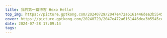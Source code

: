 ```yaml
---
title: 我的第一篇博客 Hexo Hello!
top_img: https://picture.gptkong.com/20240729/2047e472a6161446dea3b5545cebeb3b39.jpg
cover: https://picture.gptkong.com/20240729/2047e472a6161446dea3b5545cebeb3b39.jpg
date: 2024-07-28 17:09:14
tags:
---
```

